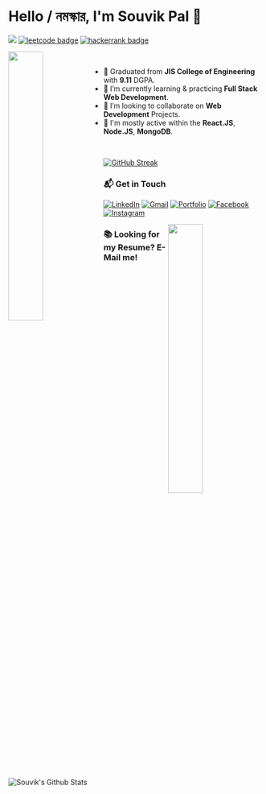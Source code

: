 # Hello / নমস্কার, I'm Souvik Pal 👋

![](https://komarev.com/ghpvc/?username=souvikpal2000&style=for-the-badge)
[![leetcode badge](https://img.shields.io/badge/souvik_pal2000-30302f?style=for-the-badge&logo=leetcode)](https://leetcode.com/souvik_pal2000/)
[![hackerrank badge](https://img.shields.io/badge/souvik_pal2000-30302f?style=for-the-badge&logo=hackerrank)](https://www.hackerrank.com/souvik_pal2000)

<img align="left" src="https://user-images.githubusercontent.com/64771649/153574835-24e7d969-373f-42c0-b031-fbe5e79c6e3d.gif" width="37%">

<br />

- 🔭 Graduated from **JIS College of Engineering** with **9.11** DGPA.
- 🌱 I’m currently learning & practicing **Full Stack Web Development**.
- 👯 I’m looking to collaborate on **Web Development** Projects.
- 💬 I'm mostly active within the **React.JS**, **Node.JS**, **MongoDB**.

<br />

<!-- ![Languages Stats](https://github-readme-stats-eight-theta.vercel.app/api/top-langs/?username=souvikpal2000&layout=compact&theme=radical) -->
[![GitHub Streak](https://github-readme-streak-stats.herokuapp.com?user=souvikpal2000&theme=radical&date_format=M%20j%5B%2C%20Y%5D)](https://git.io/streak-stats)

### 📬 Get in Touch

[![LinkedIn](https://img.shields.io/badge/-LINKEDIN-0077B5?style=for-the-badge&logo=linkedin&logoColor=white)](https://www.linkedin.com/in/souvik-pal-4b4138171/)
[![Gmail](https://img.shields.io/badge/-GMAIL-D14836?style=for-the-badge&logo=gmail&logoColor=white)](mailto:spal62588@gmail.com)
[![Portfolio](https://img.shields.io/badge/-Portfolio-000000?style=for-the-badge&logo=react&logoColor=white)](https://portfolio-souvikpal.herokuapp.com/)
[![Facebook](https://img.shields.io/badge/-FACEBOOK-0077B5?style=for-the-badge&logo=facebook&logoColor=white)](https://www.facebook.com/souvik.pal.92167/)
[![Instagram](https://img.shields.io/badge/-INSTAGRAM-0077B5?style=for-the-badge&logo=instagram&logoColor=red)](https://www.instagram.com/souvik_pal2000/)

<!-- <img align="right" width="29%" src="https://user-images.githubusercontent.com/64771649/171646549-f6a3a0a1-e4f5-452b-b863-78bf8b7bef7a.gif"> -->
<img align="right" width="37%" src="https://user-images.githubusercontent.com/64771649/171796006-0bea3cc8-8d66-4f49-b356-e1abe2fb80ec.gif">

### 📚 Looking for my Resume? E-Mail me!

![Souvik's Github Stats](https://github-readme-stats.vercel.app/api?username=souvikpal2000&show_icons=true&theme=radical)

<!-- <br/>

![Contribution Graph](https://activity-graph.herokuapp.com/graph?username=souvikpal2000&theme=dracula&bg_color=ffffff00&color=878787&line=296dda&point=ffffff00&area=true&hide_border=true) -->
